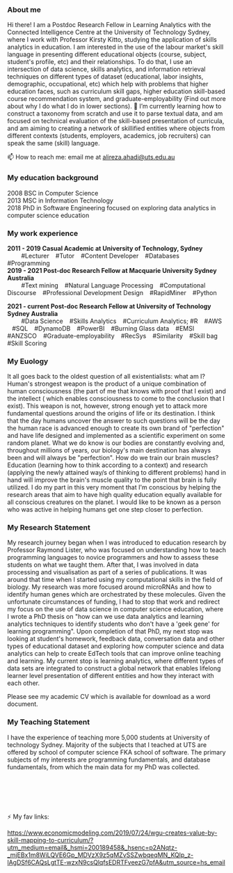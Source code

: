 <h3> About me </h3> 

Hi there! I am a Postdoc Research Fellow in Learning Analytics with the Connected Intelligence Centre at the University of Technology Sydney, where I work with Professor Kirsty Kitto, studying the application of skills analytics in education. I am interested in the use of the labour market's skill language in presenting different educational objects (course, subject, student's profile, etc) and their relationships. To do that, I use an intersection of data science, skills analytics, and information retrieval techniques on different types of dataset (educational, labor insights, demographic, occupational, etc) which help with problems that higher education faces, such as curriculum skill gaps, higher education skill-based course recommendation system, and graduate-employability (Find out more about why I do what I do in lower sections).
🌱 I’m currently learning how to construct a taxonomy from scratch and use it to parse textual data, and am focused on technical evaluation of the skill-based presentation of curricula, and am aiming to creating a network of skillified entities where objects from different contexts (students, employers, academics, job recruiters) can speak the same (skill) language.
<br>

📫 How to reach me: email me at alireza.ahadi@uts.edu.au 

<h3> My education background </h3> 
 2008 BSC in Computer Science <br>
 2013 MSC in Information Technology <br>
 2018 PhD in Software Engineering focused on exploring data analytics in computer science education 

<h3> My work experience </h3>
<b> 2011 - 2019 Casual Academic at University of Technology, Sydney  </b> <br>
 &emsp;&emsp; #Lecturer &ensp; #Tutor &ensp; #Content Developer &ensp; #Databases &ensp; #Programming <br>
<b> 2019 - 2021 Post-doc Research Fellow at Macquarie University Sydney Australia  </b> <br>
 &emsp;&emsp; #Text mining &ensp; #Natural Language Processing &ensp; #Computational Discourse &ensp; #Professional Development Design &ensp; #RapidMiner &ensp; #Python  <br>
  
<b> 2021 - current Post-doc Research Fellow at University of Technology Sydney Australia </b> <br>
&emsp;&emsp; #Data Science &ensp; #Skills Analytics &ensp; #Curriculum Analytics; #R &ensp; #AWS &ensp; #SQL &ensp;      #DynamoDB &ensp;  #PowerBI &ensp; #Burning Glass data &ensp; #EMSI 
&ensp;  #ANZSCO    &ensp;  #Graduate-employability     &ensp;    #RecSys    &ensp;      #Similarity     &ensp;   #Skill bag     &ensp;   #Skill Scoring   <br>

<h3> My Euology </h3> 
It all goes back to the oldest question of all existentialists: what am I? Human's strongest weapon is the product of a unique combination of human consciousness (the part of me that knows with proof that I exist) and the intellect ( which enables consciousness to come to the conclusion that I exist). This weapon is not, however, strong enough yet to attack more fundamental questions around the origins of life or its destination. I think that the day humans uncover the answer to such questions will be the day the human race is advanced enough to create its own brand of "perfection" and have life designed and implemented as a scientific experiment on some random planet. What we do know is our bodies are constantly evolving and, throughout millions of years, our biology's main destination has always been and will always be "perfection". How do we train our brain muscles? Education (learning how to think according to a context) and research (applying the newly attained way/s of thinking to different problems) hand in hand will improve the brain's muscle quality to the point that brain is fully utilized. I do my part in this very moment that I'm conscious by helping the research areas that aim to have high quality education equally available for all conscious creatures on the planet. I would like to be known as a person who was active in helping humans get one step closer to perfection.
<h3> My Research Statement</h3> 
My research journey began when I was introduced to education research by Professor Raymond Lister, who was focused on understanding how to teach programming languages to novice programmers and how to assess these students on what we taught them. After that, I was involved in data processing and visualisation as part of a series of publications. It was around that time when I started using my computational skills in the field of biology. My research was more focused around microRNAs and how to identify human genes which are orchestrated by these molecules. Given the unfortunate circumstances of funding, I had to stop that work and redirect my focus on the use of data science in computer science education, where I wrote a PhD thesis on "how can we use data analytics and learning analytics techniques to identify students who don't have a 'geek gene' for learning programming". Upon completion of that PhD, my next stop was looking at student's homework, feedback data, conversation data and other types of educational dataset and exploring how computer science and data analytics can help to create EdTech tools that can improve online teaching and learning. My current stop is learning analytics, where different types of data sets are integrated to construct a global network that enables lifelong learner level presentation of different entities and how they interact with each other. <br>

Please see my academic CV which is available for download as a word document.

<h3> My Teaching Statement</h3> 
I have the experience of teaching more 5,000 students at University of technology Sydney. Majority of the subjects that I teached at UTS are offered by school of computer science FKA school of software. The primary subjects of my interests are programming fundamentals, and database fundamentals, from which the main data for my PhD was collected.


<br><br>
<br>
<br>

⚡ My fav links: <br>

https://www.economicmodeling.com/2019/07/24/wgu-creates-value-by-skill-mapping-to-curriculum/?utm_medium=email&_hsmi=200189458&_hsenc=p2ANqtz-_mjEBx1m8WiLQVE6Gp_MDVzX9z5qMZvSSZwbqeqMN_KQlp_z-lAgDSf6CAQsLgtTE-wzxN9csQlqfsEDRTFveezG7pfA&utm_source=hs_email

